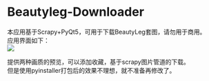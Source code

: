 # Beautyleg-Downloader

本应用基于Scrapy+PyQt5，可用于下载BeautyLeg套图，请勿用于商用。  
应用界面如下：  
![](https://i.imgur.com/wWsetjB.png)  

提供两种画质的预览，可以添加收藏，基于scrapy图片管道的下载。  
但是使用pyinstaller打包后的效果不理想，就不准备再修改了。
